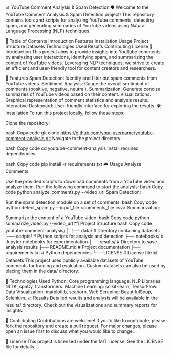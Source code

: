 📊 YouTube Comment Analysis & Spam Detection 🛡️
Welcome to the YouTube Comment Analysis & Spam Detection project! This repository contains tools and scripts for analyzing YouTube comments, detecting spam, and generating summaries of YouTube videos using Natural Language Processing (NLP) techniques.

📝 Table of Contents
Introduction
Features
Installation
Usage
Project Structure
Datasets
Technologies Used
Results
Contributing
License
🚀 Introduction
This project aims to provide insights into YouTube comments by analyzing user interactions, identifying spam, and summarizing the content of YouTube videos. Leveraging NLP techniques, we strive to create an efficient and user-friendly tool for content creators and researchers.

🌟 Features
Spam Detection: Identify and filter out spam comments from YouTube videos.
Sentiment Analysis: Gauge the overall sentiment of comments (positive, negative, neutral).
Summarization: Generate concise summaries of YouTube videos based on their content.
Visualizations: Graphical representation of comment statistics and analysis results.
Interactive Dashboard: User-friendly interface for exploring the results.
🛠️ Installation
To run this project locally, follow these steps:

Clone the repository:

bash
Copy code
git clone https://github.com/your-username/youtube-comment-analysis.git
Navigate to the project directory:

bash
Copy code
cd youtube-comment-analysis
Install required dependencies:

bash
Copy code
pip install -r requirements.txt
🎮 Usage
Analyze Comments:

Use the provided scripts to download comments from a YouTube video and analyze them.
Run the following command to start the analysis:
bash
Copy code
python analyze_comments.py --video_url <YouTube Video URL>
Spam Detection:

Run the spam detection module on a set of comments:
bash
Copy code
python detect_spam.py --input_file <comments_file.csv>
Summarization:

Summarize the content of a YouTube video:
bash
Copy code
python summarize_video.py --video_url <YouTube Video URL>
🗂️ Project Structure
bash
Copy code
youtube-comment-analysis/
│
├── data/               # Directory containing datasets
├── scripts/            # Python scripts for analysis and detection
├── notebooks/          # Jupyter notebooks for experimentation
├── results/            # Directory to save analysis results
├── README.md           # Project documentation
├── requirements.txt    # Python dependencies
└── LICENSE             # License file
📊 Datasets
This project uses publicly available datasets of YouTube comments for training and evaluation. Custom datasets can also be used by placing them in the data/ directory.

🔧 Technologies Used
Python: Core programming language.
NLP Libraries: NLTK, spaCy, transformers.
Machine Learning: scikit-learn, TensorFlow.
Data Visualization: matplotlib, seaborn.
Web Scraping: BeautifulSoup, Selenium.
📈 Results
Detailed results and analysis will be available in the results/ directory. Check out the visualizations and summary reports for insights.

🤝 Contributing
Contributions are welcome! If you'd like to contribute, please fork the repository and create a pull request. For major changes, please open an issue first to discuss what you would like to change.

📜 License
This project is licensed under the MIT License. See the LICENSE file for details.

